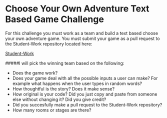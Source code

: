 Choose Your Own Adventure Text Based Game Challenge
====
For this challenge you must work as a team and build a text based choose your own adventure game. You must submit your game as a pull request to the Student-Work repository located here:

[Student-Work](https://github.com/mrmittag/Student-Work)

#####I will pick the winning team based on the following:
* Does the game work?
* Does your game deal with all the possible inputs a user can make? For example what happens when the user types in random words?
* How thoughtful is the story? Does it make sense?
* How original is your code? Did you just copy and paste from someone else without changing it? Did you give credit?  
* Did you succesfully make a pull request to the Student-Work repository?
* How many rooms or stages are there?
